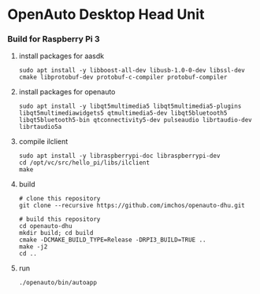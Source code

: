# OpenAuto Desktop Head Unit

### Build for Raspberry Pi 3

1. install packages for aasdk

       sudo apt install -y libboost-all-dev libusb-1.0-0-dev libssl-dev cmake libprotobuf-dev protobuf-c-compiler protobuf-compiler

2. install packages for openauto

       sudo apt install -y libqt5multimedia5 libqt5multimedia5-plugins libqt5multimediawidgets5 qtmultimedia5-dev libqt5bluetooth5 libqt5bluetooth5-bin qtconnectivity5-dev pulseaudio librtaudio-dev librtaudio5a

3. compile ilclient

       sudo apt install -y libraspberrypi-doc libraspberrypi-dev
       cd /opt/vc/src/hello_pi/libs/ilclient
       make

[comment]: # (
       sudo apt install -y subversion
       svn checkout https://github.com/raspberrypi/firmware/trunk/opt
       export SDKSTAGE=`pwd`
       cd opt/vc/src/hello_pi/libs/ilclient
       make
       )
   
4. build

       # clone this repository
       git clone --recursive https://github.com/imchos/openauto-dhu.git

       # build this repository
       cd openauto-dhu
       mkdir build; cd build
       cmake -DCMAKE_BUILD_TYPE=Release -DRPI3_BUILD=TRUE ..
       make -j2
       cd ..

5. run

       ./openauto/bin/autoapp
